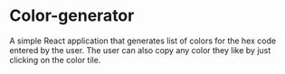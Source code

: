 # Color-generator

A simple React application that generates list of colors for the hex code entered by the user. The user can also copy any color they like by just clicking on the color tile.
